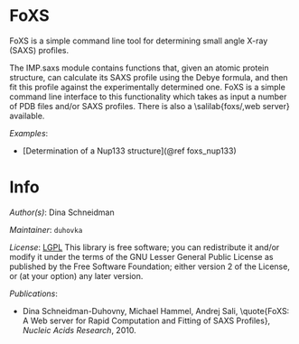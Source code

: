 # FoXS

FoXS is a simple command line tool for determining small angle X-ray (SAXS)
profiles.

The IMP.saxs module contains functions that, given an atomic protein structure,
can calculate its SAXS profile using the Debye formula, and then fit this
profile against the experimentally determined one. FoXS is a simple command
line interface to this functionality which takes as input a number of PDB
files and/or SAXS profiles. There is also a \salilab{foxs/,web server}
available.

_Examples_:
 - [Determination of a Nup133 structure](@ref foxs_nup133)

# Info

_Author(s)_: Dina Schneidman

_Maintainer_: `duhovka`

_License_: [LGPL](http://www.gnu.org/licenses/old-licenses/lgpl-2.1.html)
This library is free software; you can redistribute it and/or
modify it under the terms of the GNU Lesser General Public
License as published by the Free Software Foundation; either
version 2 of the License, or (at your option) any later version.

_Publications_:
 - Dina Schneidman-Duhovny, Michael Hammel, Andrej Sali, \quote{FoXS: A Web server for Rapid Computation and Fitting of SAXS Profiles}, <em>Nucleic Acids Research</em>, 2010.
